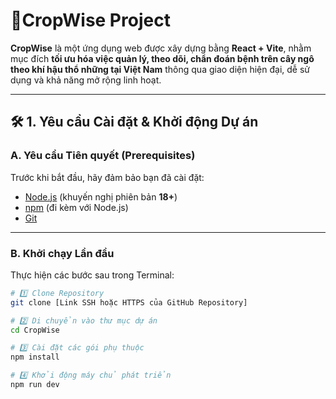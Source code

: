 # 🌾CropWise Project 

**CropWise** là một ứng dụng web được xây dựng bằng **React + Vite**, nhằm mục đích **tối ưu hóa việc quản lý, theo dõi, chẩn đoán bệnh trên cây ngô theo khí hậu thổ những tại Việt Nam** thông qua giao diện hiện đại, dễ sử dụng và khả năng mở rộng linh hoạt.

---

## 🛠️ 1. Yêu cầu Cài đặt & Khởi động Dự án

### A. Yêu cầu Tiên quyết (Prerequisites)

Trước khi bắt đầu, hãy đảm bảo bạn đã cài đặt:

- [Node.js](https://nodejs.org/) (khuyến nghị phiên bản **18+**)  
- [npm](https://www.npmjs.com/) (đi kèm với Node.js)  
- [Git](https://git-scm.com/)

---

### B. Khởi chạy Lần đầu

Thực hiện các bước sau trong Terminal:

```bash
# 1️⃣ Clone Repository
git clone [Link SSH hoặc HTTPS của GitHub Repository]

# 2️⃣ Di chuyển vào thư mục dự án
cd CropWise

# 3️⃣ Cài đặt các gói phụ thuộc
npm install

# 4️⃣ Khởi động máy chủ phát triển
npm run dev
